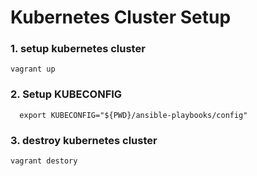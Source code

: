 # Kubernetes Cluster Setup

### 1. setup kubernetes cluster
```shell script
vagrant up
```
### 2. Setup KUBECONFIG
```shell script
  export KUBECONFIG="${PWD}/ansible-playbooks/config"
```
### 3. destroy kubernetes cluster
```shell script
vagrant destory
```
